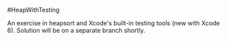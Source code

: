 #HeapWithTesting

An exercise in heapsort and Xcode's built-in testing tools (new with Xcode 6).
Solution will be on a separate branch shortly.